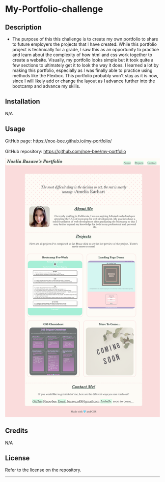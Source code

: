 # My-Portfolio-challenge

## Description

- The purpose of this this challenge is to create my own portfolio to share to future employers the projects that I have created. While this portfolio project is technically for a grade, I saw this as an opportunity to practice and learn about the complexity of how html and css work together to create a website. Visually, my portfolio looks simple but it took quite a few sections to ultimately get it to look the way it does. I learned a lot by making this portfolio, especially as I was finally able to practice using methods like the Flexbox. This portfolio probably won't stay as it is now, since I will likely add or change the layout as I advance further into the bootcamp and advance my skills.

## Installation

N/A

## Usage
  GitHub page: https://noe-bee.github.io/my-portfolio/ <br></br>
  GitHub repository: https://github.com/noe-bee/my-portfolio

 ![image](./images/portfolio-ss.png)

## Credits

N/A

## License

Refer to the license on the repository.

---
